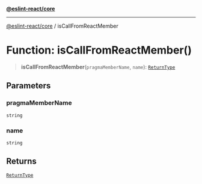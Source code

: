 [**@eslint-react/core**](../README.md)

***

[@eslint-react/core](../README.md) / isCallFromReactMember

# Function: isCallFromReactMember()

> **isCallFromReactMember**(`pragmaMemberName`, `name`): [`ReturnType`](../namespaces/isCallFromReactMember/type-aliases/ReturnType.md)

## Parameters

### pragmaMemberName

`string`

### name

`string`

## Returns

[`ReturnType`](../namespaces/isCallFromReactMember/type-aliases/ReturnType.md)
